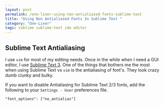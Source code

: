 ```yaml
---
layout: post
permalink: /one-liner-using-non-antialiased-fonts-sublime-text
title: "Using Non Antialiased Fonts In Sublime Text "
category: "One-Liner"
tags: sublime sublime-text ide editor
---
```

## Sublime Text Antialiasing

I use `vim` for most of my editing needs. Once in the while when I need a GUI editor, I use [Sublime Text 3](http://www.sublimetext.com/3). One of the things that bothers me the most when using Sublime Text vs `vim` is the antialiasing of font's. They look crazy dumb clunky and bulky.

If you want to disable Antialiasing for Sublime Text 2/3 fonts, add the following to your `Settings - User` preferences file.

    "font_options": ["no_antialias"]

